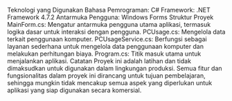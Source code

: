 Teknologi yang Digunakan
Bahasa Pemrograman: C#
Framework: .NET Framework 4.7.2
Antarmuka Pengguna: Windows Forms
Struktur Proyek
MainForm.cs: Mengatur antarmuka pengguna utama aplikasi, termasuk logika dasar untuk interaksi dengan pengguna.
PCUsage.cs: Mengelola data terkait penggunaan komputer.
PCUsageService.cs: Berfungsi sebagai layanan sederhana untuk mengelola data penggunaan komputer dan melakukan perhitungan biaya.
Program.cs: Titik masuk utama untuk menjalankan aplikasi.
Catatan
Proyek ini adalah latihan dan tidak dimaksudkan untuk digunakan dalam lingkungan produksi. Semua fitur dan fungsionalitas dalam proyek ini dirancang untuk tujuan pembelajaran, sehingga mungkin tidak mencakup semua aspek yang diperlukan untuk aplikasi yang siap digunakan secara komersial.
